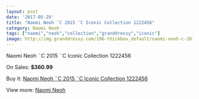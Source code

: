```yaml
---
layout: post
date: '2017-05-29'
title: "Naomi Neoh ¨C 2015 ¨C Iconic Collection 1222456"
category: Naomi Neoh
tags: ["naomi","neoh","collection","granddressy","iconic"]
image: http://img.granddressy.com/196-thickbox_default/naomi-neoh-c-2015-c-iconic-collection-1222456.jpg
---
```

Naomi Neoh ¨C 2015 ¨C Iconic Collection 1222456

On Sales: **$360.99**
<a href="https://www.granddressy.com/en/naomi-neoh/148-naomi-neoh-c-2015-c-iconic-collection-1222456.html"><amp-img layout="responsive" width="600" height="600" src="//img.granddressy.com/196-thickbox_default/naomi-neoh-c-2015-c-iconic-collection-1222456.jpg" alt="Naomi Neoh ¨C 2015 ¨C Iconic Collection 1222456 0" /></a>

Buy it: [Naomi Neoh ¨C 2015 ¨C Iconic Collection 1222456](https://www.granddressy.com/en/naomi-neoh/148-naomi-neoh-c-2015-c-iconic-collection-1222456.html "Naomi Neoh ¨C 2015 ¨C Iconic Collection 1222456")

View more: [Naomi Neoh](https://www.granddressy.com/en/8-naomi-neoh "Naomi Neoh")